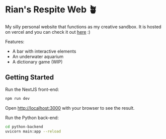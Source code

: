 # Rian's Respite Web 🪴
My silly personal website that functions as my creative sandbox. It is hosted on vercel and you can check it out [here](https://rians-respite-web.vercel.app/) :)

Features:
- A bar with interactive elements
- An underwater aquarium
- A dictionary game (WIP)

## Getting Started

Run the NextJS front-end:

```bash
npm run dev
```

Open [http://localhost:3000](http://localhost:3000) with your browser to see the result.

Run the Python back-end:
```bash
cd python-backend
uvicorn main:app --reload
```

